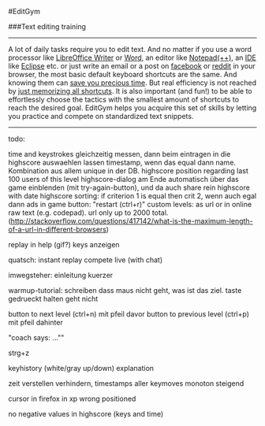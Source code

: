 #EditGym

###Text editing training

---

A lot of daily tasks require you to edit text. And no matter if you use a word processor like [LibreOffice Writer](https://www.libreoffice.org/discover/writer) or [Word](http://en.wikipedia.org/wiki/Microsoft_Word), an editor like [Notepad(++)](http://notepad-plus-plus.org), an [IDE](http://en.wikipedia.org/wiki/Integrated_development_environment) like [Eclipse](https://eclipse.org) etc. or just write an email or a post on [facebook](http://www.facebook.com) or [reddit](http://www.reddit.com) in your browser, the most basic default keyboard shortcuts are the same. And knowing them can [save you precious time](http://lifehacker.com/5970089/back-to-the-basics-learn-to-use-keyboard-shortcuts-like-a-ninja).
But real efficiency is not reached by [just memorizing all shortcuts](https://www.shortcutfoo.com). It is also important (and fun!) to be able to effortlessly choose the tactics with the smallest amount of shortcuts to reach the desired goal.
EditGym helps you acquire this set of skills by letting you practice and compete on standardized text snippets.

---

todo:

time and keystrokes gleichzeitig messen, dann beim eintragen in die highscore auswaehlen lassen
timestamp, wenn das equal dann name. Kombination aus allem unique in der DB.
highscore position regarding last 100 users of this level
highscore-dialog am Ende automatisch über das game einblenden (mit try-again-button), und da auch share rein
highscore with date
highscore sorting: if criterion 1 is equal then crit 2, wenn auch egal dann
ads
in game button: "restart (ctrl+r)"
custom levels: as url or in online raw text (e.g. codepad). url only up to 2000 total. (http://stackoverflow.com/questions/417142/what-is-the-maximum-length-of-a-url-in-different-browsers)

replay in help (gif?)
keys anzeigen

quatsch:
instant replay
compete live (with chat)

imwegsteher:
einleitung kuerzer

warmup-tutorial: schreiben dass maus nicht geht, was ist das ziel. taste gedrueckt halten geht nicht

button to next level (ctrl+n) mit pfeil davor
button to previous level (ctrl+p) mit pfeil dahinter

"coach says: ...""

strg+z

keyhistory (white/gray up/down) explanation

zeit verstellen verhindern, timestamps aller keymoves monoton steigend

cursor in firefox in xp wrong positioned

no negative values in highscore (keys and time)